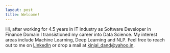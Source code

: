 ```yaml
---
layout: post
title: Welcome!
---
```


Hi, after working for 4.5 years in IT industry as Software Developer in Finance Domain I transistioned my career into Data Science. My interest areas include Machine Learning, Deep Learning and NLP. Feel free to reach out to me on <a href='https://www.linkedin.com/in/kinjaldand/'>LinkedIn</a> or drop a mail at kinjal_dand@yahoo.in.

